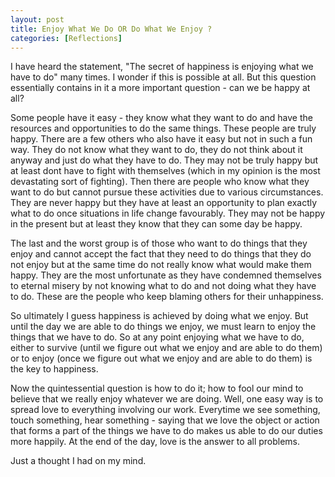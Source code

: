 ```yaml
---
layout: post  
title: Enjoy What We Do OR Do What We Enjoy ?  
categories: [Reflections]  
---
```


I have heard the statement, "The secret of happiness is enjoying what we have to do" many times.
I wonder if this is possible at all. But this question essentially contains in it a more 
important question - can we be happy at all?  

Some people have it easy - they know what they want to do and have the resources and 
opportunities to do the same things. These people are truly happy. There are a few others who 
also have it easy but not in such a fun way. They do not know what they want to do, they do not 
think about it anyway and just do what they have to do. They may not be truly happy but at
least dont have to fight with themselves (which in my opinion is the most devastating sort of 
fighting).  Then there are people who know what they want to do but cannot pursue these 
activities due to various circumstances. They are never happy but they have at least an 
opportunity to plan exactly what to do once situations in life change favourably. They may not 
be happy in the present but at least they know that they can some day be happy.  

The last and the worst group is of those who want to do things that they enjoy and cannot 
accept the fact that they need to do things that they do not enjoy but at
the same time do not really know what would make them happy. They are the most unfortunate as 
they have condemned themselves to eternal misery by not knowing what to do and not doing what 
they have to do. These are the people who keep blaming others for their unhappiness.  

So ultimately I guess happiness is achieved by doing what we enjoy. But until the day we are 
able to do things we enjoy, we must learn to enjoy the things that we have to do. So at any 
point enjoying what we have to do, either to survive (until we figure out what we enjoy and 
are able to do them) or to enjoy (once we figure out what we enjoy and are able to do them) is 
the key to happiness.  

Now the quintessential question is how to do it; how to fool our mind to believe that we 
really enjoy whatever we are doing. Well, one easy way is to spread love to everything 
involving our work. Everytime we see something, touch something, hear something - saying 
that we love the object or action that forms a part of the things we have to do makes us
able to do our duties more happily. At the end of the day, love is the answer to all
problems.  

Just a thought I had on my mind.
